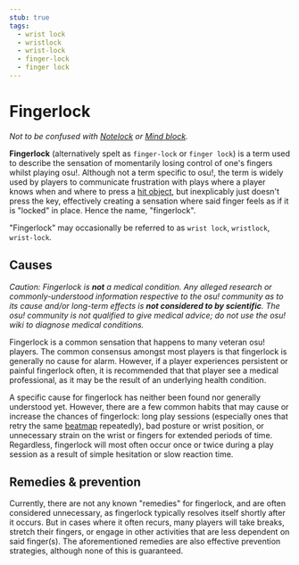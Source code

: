 ```yaml
---
stub: true
tags:
  - wrist lock
  - wristlock
  - wrist-lock
  - finger-lock
  - finger lock
---
```


# Fingerlock

*Not to be confused with [Notelock](/wiki/Gameplay/Judgement/Notelock) or [Mind block](/wiki/Gameplay/Mind_block).*

**Fingerlock** (alternatively spelt as `finger-lock` or `finger lock`) is a term used to describe the sensation of momentarily losing control of one's fingers whilst playing osu!. Although not a term specific to osu!, the term is widely used by players to communicate frustration with plays where a player knows when and where to press a [hit object](/wiki/Hit_object), but inexplicably just doesn't press the key, effectively creating a sensation where said finger feels as if it is "locked" in place. Hence the name, "fingerlock".

"Fingerlock" may occasionally be referred to as `wrist lock`, `wristlock`, `wrist-lock`.

## Causes

*Caution: Fingerlock is **not** a medical condition. Any alleged research or commonly-understood information respective to the osu! community as to its cause and/or long-term effects is **not considered to by scientific**. The osu! community is not qualified to give medical advice; do not use the osu! wiki to diagnose medical conditions.*

Fingerlock is a common sensation that happens to many veteran osu! players. The common consensus amongst most players is that fingerlock is generally no cause for alarm. However, if a player experiences persistent or painful fingerlock often, it is recommended that that player see a medical professional, as it may be the result of an underlying health condition.

A specific cause for fingerlock has neither been found nor generally understood yet. However, there are a few common habits that may cause or increase the chances of fingerlock: long play sessions (especially ones that retry the same [beatmap](/wiki/Beatmap) repeatedly), bad posture or wrist position, or unnecessary strain on the wrist or fingers for extended periods of time. Regardless, fingerlock will most often occur once or twice during a play session as a result of simple hesitation or slow reaction time.

## Remedies & prevention

Currently, there are not any known "remedies" for fingerlock, and are often considered unnecessary, as fingerlock typically resolves itself shortly after it occurs. But in cases where it often recurs, many players will take breaks, stretch their fingers, or engage in other activities that are less dependent on said finger(s). The aforementioned remedies are also effective prevention strategies, although none of this is guaranteed.
